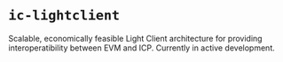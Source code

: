 # `ic-lightclient`

Scalable, economically feasible Light Client architecture for providing interoperatibility between EVM and ICP.
Currently in active development.
